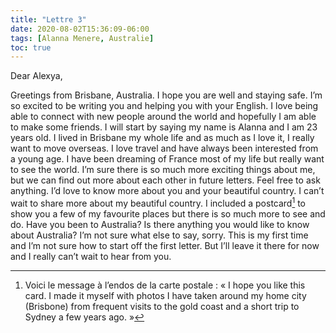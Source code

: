```yaml
---
title: "Lettre 3"
date: 2020-08-02T15:36:09-06:00
tags: [Alanna Menere, Australie]
toc: true
---
```

Dear Alexya, 

Greetings from Brisbane, Australia. I hope you are well and staying safe. I’m so excited to be writing you and helping you with your English. I love being able to connect with new people around the world and hopefully I am able to make some friends. I will start by saying my name is Alanna and I am 23 years old. I lived in Brisbane my whole life and as much as I love it, I really want to move overseas. I love travel and have always been interested from a young age. I have been dreaming of France most of my life but really want to see the world. I’m sure there is so much more exciting things about me, but we can find out more about each other in future letters. Feel free to ask anything. I’d love to know more about you and your beautiful country. I can’t wait to share more about my beautiful country. I included a postcard[^1] to show you a few of my favourite places but there is so much more to see and do. Have you been to Australia? Is there anything you would like to know about Australia? I’m not sure what else to say, sorry. This is my first time and I’m not sure how to start off the first letter. But I’ll leave it there for now and I really can’t wait to hear from you.
[^1]: Voici le message à l’endos de la carte postale : « I hope you like this card. I made it myself with photos I have taken around my home city (Brisbone) from frequent visits to the gold coast and a short trip to Sydney a few years ago. »
